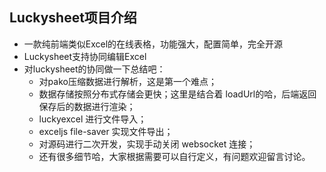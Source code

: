 

## Luckysheet项目介绍

- 一款纯前端类似Excel的在线表格，功能强大，配置简单，完全开源
- Luckysheet支持协同编辑Excel
- 对luckysheet的协同做一下总结吧：
  - 对pako压缩数据进行解析，这是第一个难点；
  - 数据存储按照分布式存储会更快；这里是结合着 loadUrl的哈，后端返回保存后的数据进行渲染；
  - luckyexcel 进行文件导入；
  - exceljs file-saver 实现文件导出；
  - 对源码进行二次开发，实现手动关闭 websocket 连接；
  - 还有很多细节哈，大家根据需要可以自行定义，有问题欢迎留言讨论。
